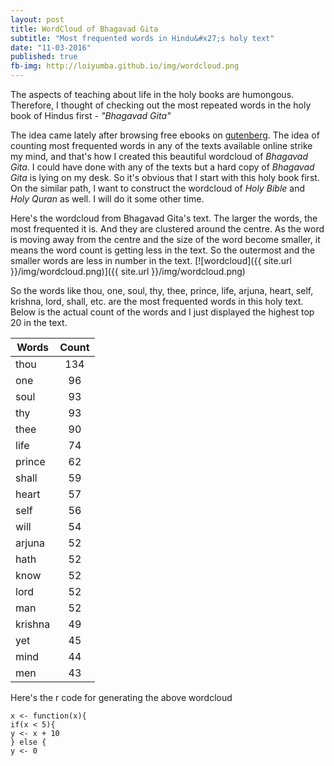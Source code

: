 ```yaml
---
layout: post
title: WordCloud of Bhagavad Gita
subtitle: "Most frequented words in Hindu&#x27;s holy text"
date: "11-03-2016"
published: true
fb-img: http://loiyumba.github.io/img/wordcloud.png
---
```



The aspects of teaching about life in the holy books are humongous. Therefore, I thought of checking out the most repeated words in the holy book of Hindus first - _"Bhagavad Gita"_

The idea came lately after browsing free ebooks on [gutenberg](http://www.gutenberg.org/). The idea of counting most frequented words in any of the texts available online strike my mind, and that's how I created this beautiful wordcloud of _Bhagavad Gita._ I could have done with any of the texts but a hard copy of _Bhagavad Gita_ is lying on my desk. So it's obvious that I start with this holy book first. On the similar path, I want to construct the wordcloud of _Holy Bible_ and _Holy Quran_ as well. I will do it some other time. 

Here's the wordcloud from Bhagavad Gita's text. The larger the words, the most frequented it is. And they are clustered around
the centre. As the word is moving away from the centre and the size of the word become smaller, it means the word count is getting less in the text. So the outermost and the smaller words are less in number in the text.
[![wordcloud]({{ site.url }}/img/wordcloud.png)]({{ site.url }}/img/wordcloud.png)

So the words like thou, one, soul, thy, thee, prince, life, arjuna, heart, self, krishna, lord, shall, etc. are the most frequented words
in this holy text. Below is the actual count of the words and I just displayed the highest top 20 in the text. 

| Words        | Count          |
| ------------- |:-------------:|
| thou     | 134 |
| one      | 96      |
| soul | 93      |
| thy | 93 |
| thee | 90 |
| life | 74 |
| prince | 62 |
| shall | 59 |
| heart | 57 |
| self | 56 |
| will | 54 |
| arjuna | 52 |
| hath | 52 |
| know | 52 |
| lord | 52 |
| man | 52 | 
| krishna | 49 |
| yet | 45 |
| mind | 44 |
| men | 43 |

Here's the r code for generating the above wordcloud  
~~~
x <- function(x){
if(x < 5){
y <- x + 10
} else {
y <- 0
~~~

